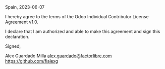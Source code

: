 Spain, 2023-06-07

I hereby agree to the terms of the Odoo Individual Contributor License
Agreement v1.0.

I declare that I am authorized and able to make this agreement and sign this
declaration.

Signed,

Alex Guardado Milla alex.guardado@factorlibre.com https://github.com/flalexg
